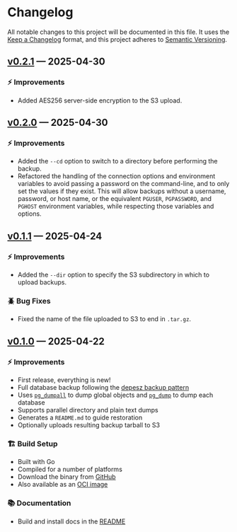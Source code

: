 # Changelog

All notable changes to this project will be documented in this file. It uses the
[Keep a Changelog] format, and this project adheres to [Semantic Versioning].

  [Keep a Changelog]: https://keepachangelog.com/en/1.1.0/
  [Semantic Versioning]: https://semver.org/spec/v2.0.0.html
    "Semantic Versioning 2.0.0"

## [v0.2.1] — 2025-04-30

### ⚡ Improvements

*   Added AES256 server-side encryption to the S3 upload.

  [v0.2.1]: https://github.com/tembo-io/temback/compare/v0.2.0...v0.2.1

## [v0.2.0] — 2025-04-30

### ⚡ Improvements

*   Added the `--cd` option to switch to a directory before performing the backup.
*   Refactored the handling of the connection options and environment
    variables to avoid passing a password on the command-line, and to only set
    the values if they exist. This will allow backups without a username,
    password, or host name, or the equivalent `PGUSER`, `PGPASSWORD`, and
    `PGHOST` environment variables, while respecting those variables and
    options.

  [v0.2.0]: https://github.com/tembo-io/temback/compare/v0.1.1...v0.2.0

## [v0.1.1] — 2025-04-24

### ⚡ Improvements

*   Added the `--dir` option to specify the S3 subdirectory in which to upload
    backups.

### 🪲 Bug Fixes

*   Fixed the name of the file uploaded to S3 to end in `.tar.gz`.

  [v0.1.1]: https://github.com/tembo-io/temback/compare/v0.1.0...v0.1.1

## [v0.1.0] — 2025-04-22

### ⚡ Improvements

*   First release, everything is new!
*   Full database backup following the [depesz backup pattern]
*   Uses [`pg_dumpall`] to dump global objects and  [`pg_dump`] to dump each
    database
*   Supports parallel directory and plain text dumps
*   Generates a `README.md` to guide restoration
*   Optionally uploads resulting backup tarball to S3

### 🏗️ Build Setup

*   Built with Go
*   Compiled for a number of platforms
*   Download the binary from [GitHub]
*   Also available as an [OCI image]

### 📚 Documentation

*   Build and install docs in the [README]

  [v0.1.0]: https://github.com/tembo-io/temback/compare/feec925...v0.1.0
  [depesz backup pattern]: https://www.depesz.com/2019/12/10/how-to-effectively-dump-postgresql-databases/
  [`pg_dump`]: https://www.postgresql.org/docs/current/app-pgdump.html
  [`pg_dumpall`]: https://www.postgresql.org/docs/current/app-pg-dumpall.html
  [GitHub]: https://github.com/tembo-io/temback/releases
  [OCI image]: https://quay.io/tembo/temback
  [README]: https://github.com/tembo-io/temback/blob/v0.1.0/README.md
